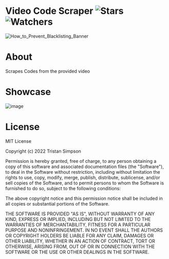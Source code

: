 # Video Code Scraper ![Stars](https://img.shields.io/github/stars/realTristan/CodeScrape?color=brightgreen) ![Watchers](https://img.shields.io/github/watchers/realTristan/CodeScrape?label=Watchers)
![How_to_Prevent_Blacklisting_Banner](https://user-images.githubusercontent.com/75189508/186447028-16f54f66-803c-4b55-86b4-a79eecc487e8.jpeg)

# About
Scrapes Codes from the provided video

# Showcase
![image](https://user-images.githubusercontent.com/75189508/183661462-1ad227ae-4317-4db9-94dd-817c03f253a5.png)

# License
MIT License

Copyright (c) 2022 Tristan Simpson

Permission is hereby granted, free of charge, to any person obtaining a copy of this software and associated documentation files (the "Software"), to deal in the Software without restriction, including without limitation the rights to use, copy, modify, merge, publish, distribute, sublicense, and/or sell copies of the Software, and to permit persons to whom the Software is furnished to do so, subject to the following conditions:

The above copyright notice and this permission notice shall be included in all copies or substantial portions of the Software.

THE SOFTWARE IS PROVIDED "AS IS", WITHOUT WARRANTY OF ANY KIND, EXPRESS OR IMPLIED, INCLUDING BUT NOT LIMITED TO THE WARRANTIES OF MERCHANTABILITY, FITNESS FOR A PARTICULAR PURPOSE AND NONINFRINGEMENT. IN NO EVENT SHALL THE AUTHORS OR COPYRIGHT HOLDERS BE LIABLE FOR ANY CLAIM, DAMAGES OR OTHER LIABILITY, WHETHER IN AN ACTION OF CONTRACT, TORT OR OTHERWISE, ARISING FROM, OUT OF OR IN CONNECTION WITH THE SOFTWARE OR THE USE OR OTHER DEALINGS IN THE SOFTWARE.
